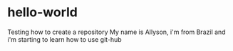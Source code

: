 # hello-world
Testing how to create a repository
My name is Allyson, i'm from Brazil and i'm starting to learn how to use git-hub
